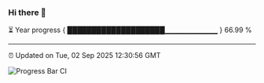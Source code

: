 ### Hi there 👋

⏳ Year progress { ████████████████████▁▁▁▁▁▁▁▁▁▁ } 66.99 %

---

⏰ Updated on Tue, 02 Sep 2025 12:30:56 GMT

![Progress Bar CI](https://github.com/liununu/liununu/workflows/Progress%20Bar%20CI/badge.svg)
